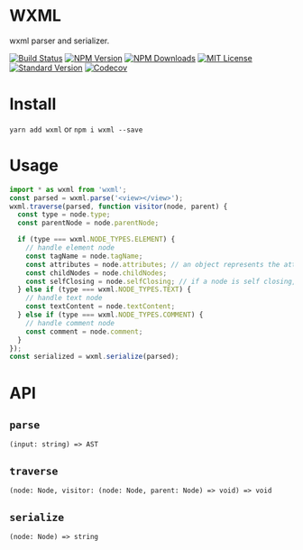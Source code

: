 # WXML

wxml parser and serializer.

[![Build Status][travis-image]][travis-url]
[![NPM Version][npm-version-image]][npm-url]
[![NPM Downloads][npm-downloads-image]][npm-url]
[![MIT License][license-image]][license-url]
[![Standard Version][standard-version-image]][standard-version-url]
[![Codecov][codecov-image]][codecov-url]

# Install

`yarn add wxml` or `npm i wxml --save`

# Usage

```js
import * as wxml from 'wxml';
const parsed = wxml.parse('<view></view>');
wxml.traverse(parsed, function visitor(node, parent) {
  const type = node.type;
  const parentNode = node.parentNode;

  if (type === wxml.NODE_TYPES.ELEMENT) {
    // handle element node
    const tagName = node.tagName;
    const attributes = node.attributes; // an object represents the attributes
    const childNodes = node.childNodes;
    const selfClosing = node.selfClosing; // if a node is self closing, like `<tag />`
  } else if (type === wxml.NODE_TYPES.TEXT) {
    // handle text node
    const textContent = node.textContent;
  } else if (type === wxml.NODE_TYPES.COMMENT) {
    // handle comment node
    const comment = node.comment;
  }
});
const serialized = wxml.serialize(parsed);
```

# API

## `parse`

`(input: string) => AST`

## `traverse`

`(node: Node, visitor: (node: Node, parent: Node) => void) => void`

## `serialize`

`(node: Node) => string`

[travis-image]: https://img.shields.io/travis/vivaxy/WXML.svg?style=flat-square
[travis-url]: https://travis-ci.org/vivaxy/WXML
[npm-version-image]: https://img.shields.io/npm/v/@vivaxy/wxml.svg?style=flat-square
[npm-url]: https://www.npmjs.com/package/@vivaxy/wxml
[npm-downloads-image]: https://img.shields.io/npm/dt/@vivaxy/wxml.svg?style=flat-square
[license-image]: https://img.shields.io/npm/l/@vivaxy/wxml.svg?style=flat-square
[license-url]: LICENSE
[standard-version-image]: https://img.shields.io/badge/release-standard%20version-brightgreen.svg?style=flat-square
[standard-version-url]: https://github.com/conventional-changelog/standard-version
[codecov-image]: https://img.shields.io/codecov/c/github/vivaxy/WXML.svg?style=flat-square
[codecov-url]: https://codecov.io/gh/vivaxy/WXML
